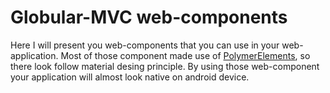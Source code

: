 # Globular-MVC web-components
Here I will present you web-components that you can use in your web-application. Most of those component made use of [PolymerElements](https://www.webcomponents.org/author/PolymerElements), so there look follow material desing principle. By using those web-component your application will almost look native on android device. 
